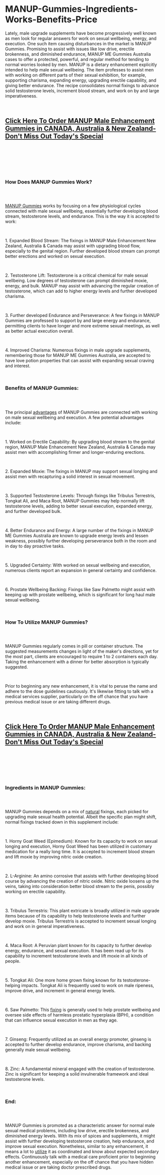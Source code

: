 # MANUP-Gummies-Ingredients-Works-Benefits-Price
<p>Lately, male upgrade supplements have become progressively well known as men look for regular answers for work on sexual wellbeing, energy, and execution. One such item causing disturbances in the market is MANUP Gummies. Promising to assist with issues like low drive, erectile brokenness, and diminished endurance, MANUP ME Gummies Australia cases to offer a protected, powerful, and regular method for tending to normal worries looked by men. MANUP is a dietary enhancement explicitly intended to help male sexual wellbeing. The item professes to assist men with working on different parts of their sexual exhibition, for example, supporting charisma, expanding energy, upgrading erectile capability, and giving better endurance. The recipe consolidates normal fixings to advance solid testosterone levels, increment blood stream, and work on by and large imperativeness.</p>
<p>&nbsp;</p>
<h2><a href="https://au-manupaustralia.com/go/order/"><strong>Click Here To Order MANUP Male Enhancement Gummies in CANADA, Australia &amp; New Zealand- Don't Miss Out Today's Special</strong></a></h2>
<h2>&nbsp;</h2>
<p><a href="https://au-manupaustralia.com/go/order/"><img src="https://storage.penzu.com/g/cfMMgYENuHbwcFWG" alt="" /></a></p>
<p>&nbsp;</p>
<h3><strong>How Does MANUP Gummies Work?</strong></h3>
<h3>&nbsp;</h3>
<p><a href="https://au-manupaustralia.com/">MANUP Gummies</a>&nbsp;works by focusing on a few physiological cycles connected with male sexual wellbeing, essentially further developing blood stream, testosterone levels, and endurance. This is the way it is accepted to work:</p>
<p>&nbsp;</p>
<p>1. Expanded Blood Stream: The fixings in MANUP Male Enhancement New Zealand, Australia &amp; Canada may assist with upgrading blood flow, especially to the genital region. Further developed blood stream can prompt better erections and worked on sexual execution.</p>
<p>&nbsp;</p>
<p>2. Testosterone Lift: Testosterone is a critical chemical for male sexual wellbeing. Low degrees of testosterone can prompt diminished moxie, energy, and bulk. MANUP may assist with advancing the regular creation of testosterone, which can add to higher energy levels and further developed charisma.</p>
<p>&nbsp;</p>
<p>3. Further developed Endurance and Perseverance: A few fixings in MANUP Gummies are professed to support by and large energy and endurance, permitting clients to have longer and more extreme sexual meetings, as well as better actual execution overall.</p>
<p>&nbsp;</p>
<p>4. Improved Charisma: Numerous fixings in male upgrade supplements, remembering those for MANUP ME Gummies Australia, are accepted to have love potion properties that can assist with expanding sexual craving and interest.</p>
<p>&nbsp;</p>
<h3><strong>Benefits of MANUP Gummies:</strong></h3>
<h3>&nbsp;</h3>
<p>The principal&nbsp;<a href="https://au-manyolo.com/">advantages</a>&nbsp;of MANUP Gummies are connected with working on male sexual wellbeing and execution. A few potential advantages include:</p>
<p>&nbsp;</p>
<p>1. Worked on Erectile Capability: By upgrading blood stream to the genital region, MANUP Male Enhancement New Zealand, Australia &amp; Canada may assist men with accomplishing firmer and longer-enduring erections.</p>
<p>&nbsp;</p>
<p>2. Expanded Moxie: The fixings in MANUP may support sexual longing and assist men with recapturing a solid interest in sexual movement.</p>
<p>&nbsp;</p>
<p>3. Supported Testosterone Levels: Through fixings like Tribulus Terrestris, Tongkat Ali, and Maca Root, MANUP Gummies may help normally lift testosterone levels, adding to better sexual execution, expanded energy, and further developed bulk.</p>
<p>&nbsp;</p>
<p>4. Better Endurance and Energy: A large number of the fixings in MANUP ME Gummies Australia are known to upgrade energy levels and lessen weakness, possibly further developing perseverance both in the room and in day to day proactive tasks.</p>
<p>&nbsp;</p>
<p>5. Upgraded Certainty: With worked on sexual wellbeing and execution, numerous clients report an expansion in general certainty and confidence.</p>
<p>&nbsp;</p>
<p>6. Prostate Wellbeing Backing: Fixings like Saw Palmetto might assist with keeping up with prostate wellbeing, which is significant for long haul male sexual wellbeing.</p>
<p>&nbsp;</p>
<h3><strong>How To Utilize MANUP Gummies?</strong></h3>
<h3>&nbsp;</h3>
<p>MANUP Gummies regularly comes in pill or container structure. The suggested measurements changes in light of the maker's directions, yet for the most part, clients are encouraged to require 1 to 2 containers each day. Taking the enhancement with a dinner for better absorption is typically suggested.</p>
<p>&nbsp;</p>
<p>Prior to beginning any new enhancement, it is vital to peruse the name and adhere to the dose guidelines cautiously. It's likewise fitting to talk with a medical services supplier, particularly on the off chance that you have previous medical issue or are taking different drugs.</p>
<p>&nbsp;</p>
<h2><a href="https://au-manupaustralia.com/go/order/"><strong>Click Here To Order MANUP Male Enhancement Gummies in CANADA, Australia &amp; New Zealand- Don't Miss Out Today's Special</strong></a></h2>
<h2>&nbsp;</h2>
<p><a href="https://au-manupaustralia.com/go/order/"><img src="https://storage.penzu.com/g/XWZKx51ZndNx7yML" alt="" /></a></p>
<p>&nbsp;</p>
<h3><strong>Ingredients in MANUP Gummies:</strong></h3>
<h3>&nbsp;</h3>
<p>MANUP Gummies depends on a mix of&nbsp;<a href="https://erexcelmale.com/">natural</a>&nbsp;fixings, each picked for upgrading male sexual health potential. Albeit the specific plan might shift, normal fixings tracked down in this supplement include:</p>
<p>&nbsp;</p>
<p>1. Horny Goat Weed (Epimedium): Known for its capacity to work on sexual longing and execution, Horny Goat Weed has been utilized in customary medication for a really long time. It is accepted to increment blood stream and lift moxie by improving nitric oxide creation.</p>
<p>&nbsp;</p>
<p>2. L-Arginine: An amino corrosive that assists with further developing blood course by advancing the creation of nitric oxide. Nitric oxide loosens up the veins, taking into consideration better blood stream to the penis, possibly working on erectile capability.</p>
<p>&nbsp;</p>
<p>3. Tribulus Terrestris: This plant extricate is broadly utilized in male upgrade items because of its capability to help testosterone levels and further develop moxie. Tribulus Terrestris is accepted to increment sexual longing and work on in general imperativeness.</p>
<p>&nbsp;</p>
<p>4. Maca Root: A Peruvian plant known for its capacity to further develop energy, endurance, and sexual execution. It has been read up for its capability to increment testosterone levels and lift moxie in all kinds of people.</p>
<p>&nbsp;</p>
<p>5. Tongkat Ali: One more home grown fixing known for its testosterone-helping impacts. Tongkat Ali is frequently used to work on male ripeness, improve drive, and increment in general energy levels.</p>
<p>&nbsp;</p>
<p>6. Saw Palmetto: This&nbsp;<a href="https://vigoraxlmale.com/">fixing</a>&nbsp;is generally used to help prostate wellbeing and oversee side effects of harmless prostatic hyperplasia (BPH), a condition that can influence sexual execution in men as they age.</p>
<p>&nbsp;</p>
<p>7. Ginseng: Frequently utilized as an overall energy promoter, ginseng is accepted to further develop endurance, improve charisma, and backing generally male sexual wellbeing.</p>
<p>&nbsp;</p>
<p>8. Zinc: A fundamental mineral engaged with the creation of testosterone. Zinc is significant for keeping a solid invulnerable framework and ideal testosterone levels.</p>
<p>&nbsp;</p>
<h3><strong>End:</strong></h3>
<h3>&nbsp;</h3>
<p>MANUP Gummies is promoted as a characteristic answer for normal male sexual medical problems, including low drive, erectile brokenness, and diminished energy levels. With its mix of spices and supplements, it might assist with further developing testosterone creation, help endurance, and improve sexual execution. Nonetheless, similar to any enhancement, it means a lot to&nbsp;<a href="https://alphaenhancex.com/">utilize</a>&nbsp;it as coordinated and know about expected secondary effects. Continuously talk with a medical care proficient prior to beginning another enhancement, especially on the off chance that you have hidden medical issue or are taking doctor prescribed drugs.</p>
